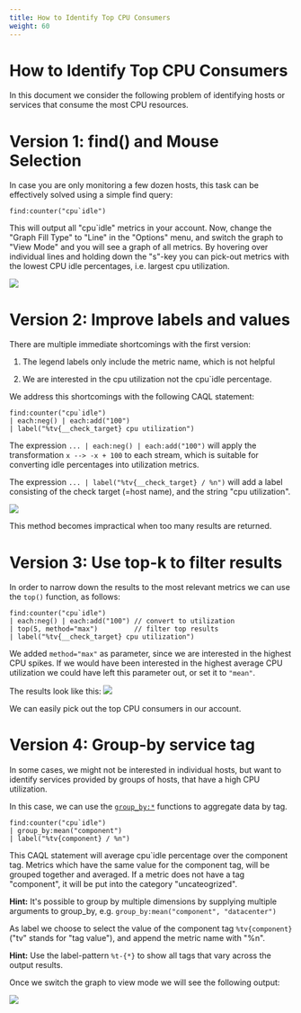 ```yaml
---
title: How to Identify Top CPU Consumers
weight: 60
---
```

# How to Identify Top CPU Consumers

In this document we consider the following problem of identifying hosts or services that consume the most CPU resources.

# Version 1: find() and Mouse Selection

In case you are only monitoring a few dozen hosts, this task can be effectively solved using a simple find query:

```
find:counter("cpu`idle")
```

This will output all "cpu`idle" metrics in your account.
Now, change the "Graph Fill Type" to "Line" in the "Options" menu, and switch the graph to "View Mode" and you will see a graph of all metrics.
By hovering over individual lines and holding down the "s"-key you can pick-out metrics with the lowest CPU idle percentages, i.e. largest cpu utilization.

![](/images/caql/CAQL_topk_cpu_1.png)

# Version 2: Improve labels and values

There are multiple immediate shortcomings with the first version:

1. The legend labels only include the metric name, which is not helpful

2. We are interested in the cpu utilization not the cpu`idle percentage.

We address this shortcomings with the following CAQL statement:

```
find:counter("cpu`idle") 
| each:neg() | each:add("100")
| label("%tv{__check_target} cpu utilization")
```

The expression `... | each:neg() | each:add("100")` will apply the transformation `x --> -x + 100` to each stream,
which is suitable for converting idle percentages into utilization metrics.

The expression `... | label("%tv{__check_target} / %n")` will add a label consisting of the check target (=host name), and the string "cpu utilization".

![](/images/caql/CAQL_topk_cpu_2.png)

This method becomes impractical when too many results are returned.

# Version 3: Use top-k to filter results

In order to narrow down the results to the most relevant metrics we can use the `top()` function, as follows:

```
find:counter("cpu`idle")
| each:neg() | each:add("100") // convert to utilization
| top(5, method="max")         // filter top results
| label("%tv{__check_target} cpu utilization")
```

We added `method="max"` as parameter, since we are interested in the highest CPU spikes.
If we would have been interested in the highest average CPU utilization we could have left this parameter out, or set it to `"mean"`.

The results look like this:
![](/images/caql/CAQL_topk_cpu_3.png)

We can easily pick out the top CPU consumers in our account.

# Version 4: Group-by service tag

In some cases, we might not be interested in individual hosts, but want to identify services provided by groups of hosts, that have a high CPU utilization.

In this case, we can use the [`group_by:*`](../reference/#Packagegroupby) functions to aggregate data by tag.

```
find:counter("cpu`idle")
| group_by:mean("component")
| label("%tv{component} / %n")
```

This CAQL statement will average cpu`idle percentage over the component tag.
Metrics which have the same value for the component tag, will be grouped together and averaged.
If a metric does not have a tag "component", it will be put into the category "uncateogrized".

**Hint:** It's possible to group by multiple dimensions by supplying multiple arguments to group_by, e.g. `group_by:mean("component", "datacenter")`

As label we choose to select the value of the component tag `%tv{component}` ("tv" stands for "tag value"), and append the metric name with "%n".

**Hint:** Use the label-pattern `%t-{*}` to show all tags that vary across the output results.

Once we switch the graph to view mode we will see the following output:

![](/images/caql/CAQL_topk_cpu_4.png)
